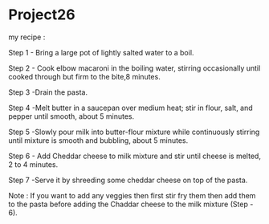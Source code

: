 # Project26

my recipe :

Step 1 - Bring a large pot of lightly salted water to a boil.

Step 2 - Cook elbow macaroni in the boiling water,
 stirring occasionally until cooked through but firm to the bite,8         minutes. 

Step 3 -Drain the pasta.

Step 4 -Melt butter in a saucepan over medium heat; stir in flour, salt, and pepper until smooth, about 5 minutes. 

Step 5 -Slowly pour milk into butter-flour mixture while continuously stirring until mixture is smooth and bubbling, about 5 minutes.

Step 6 - Add Cheddar cheese to milk mixture and stir until cheese is melted, 2 to 4 minutes.

Step 7 -Serve it by shreeding some cheddar cheese on top of the pasta.

Note : If you want to add any veggies then first stir fry them then add them to the pasta before adding the Chaddar cheese to the milk mixture (Step - 6).